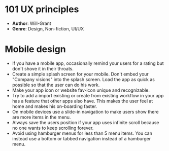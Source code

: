 # 101 UX principles
- **Author**: Will-Grant
- **Genre**: Design, Non-fiction, UI/UX 

# Mobile design
- If you have a mobile app, occasionally remind your users for a rating but don't shove it in their throats.
- Create a simple splash screen for your mobile. Don't embed your "Company visions" into the splash screen. Load the app as quick as possible so that the user can do his work.
- Make your app icon or website fav-icon unique and recognizable.
- Try to add a import existing or create from existing workflow in your app has a feature that other apps also have. This makes the user feel at home and makes his on-boarding faster.
- On mobile devices use a slide-in navigation to make users show there are more items in the menu.
- Always save the users position if your app uses infinite scroll because no one wants to keep scrolling forever. 
- Avoid using hamburger menus for less than 5 menu items. You can instead use a bottom or tabbed navigation instead of a hamburger menu.